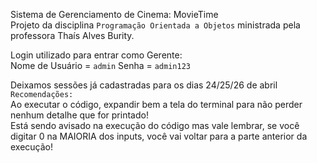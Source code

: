 Sistema de Gerenciamento de Cinema: MovieTime<br>
Projeto da disciplina `Programação Orientada a Objetos` ministrada pela professora Thaís Alves Burity.

Login utilizado para entrar como Gerente: <br>
Nome de Usuário = `admin`
Senha = `admin123`

Deixamos sessões já cadastradas para os dias 24/25/26 de abril<br>
`Recomendações:`<br> 
Ao executar o código, expandir bem a tela do terminal para não perder nenhum detalhe que for printado!<br>
Está sendo avisado na execução do código mas vale lembrar, se você digitar 0 na MAIORIA dos inputs, você vai voltar para a parte anterior da execução!<br>
